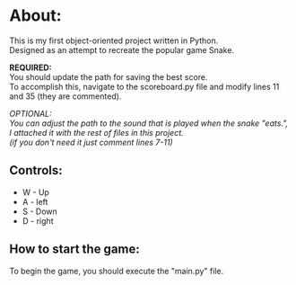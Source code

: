 # About:
This is my first object-oriented project written in Python.  
Designed as an attempt to recreate the popular game Snake.   

__REQUIRED:__  
You should update the path for saving the best score.  
To accomplish this, navigate to the scoreboard.py file and modify lines 11 and 35 (they are commented).  

_OPTIONAL:_  
_You can adjust the path to the sound that is played when the snake "eats.", I attached it with the rest of files in this project._  
_(if you don't need it just comment lines 7-11)_  


## Controls:
* W - Up
* A - left
* S - Down
* D - right  

## How to start the game:  
To begin the game, you should execute the "main.py" file.
